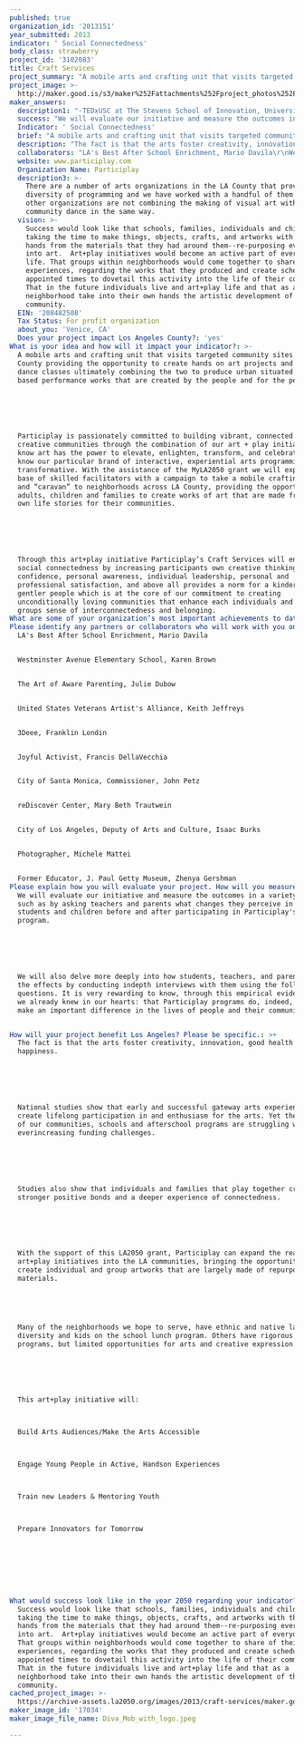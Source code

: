 ```yaml
---
published: true
organization_id: '2013151'
year_submitted: 2013
indicator: ' Social Connectedness'
body_class: strawberry
project_id: '3102083'
title: Craft Services
project_summary: "A mobile arts and crafting unit that visits targeted community sites around LA County providing the opportunity to create hands on art projects and community dance classes ultimately combining the two to produce urban situated community based performance works that are created by the people and for the people. \r\n\r\nParticiplay is passionately committed to building vibrant, connected and creative communities through the combination of our art + play initiatives. We know art has the power to elevate, enlighten, transform, and celebrate. We know our particular brand of interactive, experiential arts programming is transformative. With the assistance of the MyLA2050 grant we will expand our base of skilled facilitators with a campaign to take a mobile crafting unit and “caravan” to neighborhoods across LA County, providing the opportunity for adults, children and families to create works of art that are made from their own life stories for their communities.\r\n\r\nThrough this art+play initiative Participlay’s Craft Services will enhance social connectedness by increasing participants own creative thinking, confidence, personal awareness, individual leadership, personal and professional satisfaction, and above all provides a norm for a kinder and gentler people which is at the core of our commitment to creating unconditionally loving communities that enhance each individuals and each groups sense of interconnectedness and belonging. "
project_image: >-
  http://maker.good.is/s3/maker%252Fattachments%252Fproject_photos%252Fimages%252F17034%252Fdisplay%252FDiva_Mob_with_logo.jpeg=c570x385
maker_answers:
  description1: "-TEDxUSC at The Stevens School of Innovation, University of Southern California\r\n-Department of World Arts and Culture, University of California Los Angeles (UCLA)\r\n-The Murphy Sculpture Garden, University of California Los Angeles (UCLA)\r\n-Beyond the BA, Department of Art History, University of Michigan, Ann Arbor, Michigan\r\n-The Art+Play Neighborhood Project, Venice, California\r\n-The Representational Art Conference, California Lutheran College, Ventura, CA\r\n-Play Space, Bleicher/Golightly Gallery, Santa Monica, CA\r\n-Art+Play with Cristobal Valecillos, LA Art Show, Los Angeles, CA\r\n"
  success: "We will evaluate our initiative and measure the outcomes in a variety of ways, such as by asking teachers and parents what changes they perceive in their students and children before and after participating in Participlay's program. \r\n\r\nWe will also delve more deeply into how students, teachers, and parents see the effects by conducting in-depth interviews with them using the following questions. It is very rewarding to know, through this empirical evidence, what we already knew in our hearts: that Participlay programs do, indeed, work and make an important difference in the lives of people and their communities.\r\n"
  Indicator: ' Social Connectedness'
  brief: "A mobile arts and crafting unit that visits targeted community sites around LA County providing the opportunity to create hands on art projects and community dance classes ultimately combining the two to produce urban situated community based performance works that are created by the people and for the people. \r\n\r\nParticiplay is passionately committed to building vibrant, connected and creative communities through the combination of our art + play initiatives. We know art has the power to elevate, enlighten, transform, and celebrate. We know our particular brand of interactive, experiential arts programming is transformative. With the assistance of the MyLA2050 grant we will expand our base of skilled facilitators with a campaign to take a mobile crafting unit and “caravan” to neighborhoods across LA County, providing the opportunity for adults, children and families to create works of art that are made from their own life stories for their communities.\r\n\r\nThrough this art+play initiative Participlay’s Craft Services will enhance social connectedness by increasing participants own creative thinking, confidence, personal awareness, individual leadership, personal and professional satisfaction, and above all provides a norm for a kinder and gentler people which is at the core of our commitment to creating unconditionally loving communities that enhance each individuals and each groups sense of interconnectedness and belonging. "
  description: "The fact is that the arts foster creativity, innovation, good health and happiness. \r\n\r\nNational studies show that early and successful gateway arts experiences create life-long participation in and enthusiasm for the arts. Yet the people of our communities, schools and after-school programs are struggling with ever-increasing funding challenges. \r\n\r\nStudies also show that individuals and families that play together create stronger positive bonds and a deeper experience of connectedness.\r\n\r\nWith the support of this LA2050 grant, Participlay can expand the reach of our art+play initiatives into the LA communities, bringing the opportunity to create individual and group artworks that are largely made of re-purposed materials. \r\n \r\nMany of the neighborhoods we hope to serve, have ethnic and native language diversity and kids on the school lunch program. Others have rigorous academic programs, but limited opportunities for arts and creative expression. \r\n\r\nThis art+play initiative will:\r\nBuild Arts Audiences/Make the Arts Accessible\r\nEngage Young People in Active, Hands-on Experiences\r\nTrain new Leaders & Mentoring Youth\r\nPrepare Innovators for Tomorrow\r\n\r\n\r\n"
  collaborators: "LA's Best After School Enrichment, Mario Davila\r\nWestminster Avenue Elementary School, Karen Brown\r\nThe Art of Aware Parenting, Julie Dubow\r\nUnited States Veterans Artist's Alliance, Keith Jeffreys\r\n3Deee, Franklin Londin\r\nJoyful Activist, Francis DellaVecchia\r\nCity of Santa Monica, Commissioner, John Petz\r\nreDiscover Center, Mary Beth Trautwein\r\nCity of Los Angeles, Deputy of Arts and Culture, Isaac Burks\r\nPhotographer, Michele Mattei\r\nFormer Educator, J. Paul Getty Museum, Zhenya Gershman"
  website: www.participlay.com
  Organization Name: Participlay
  description3: >-
    There are a number of arts organizations in the LA County that provide a
    diversity of programming and we have worked with a handful of them. The
    other organizations are not combining the making of visual art with
    community dance in the same way. 
  vision: >-
    Success would look like that schools, families, individuals and children
    taking the time to make things, objects, crafts, and artworks with their own
    hands from the materials that they had around them--re-purposing everything
    into art.  Art+play initiatives would become an active part of everyday
    life. That groups within neighborhoods would come together to share of their
    experiences, regarding the works that they produced and create scheduled
    appointed times to dovetail this activity into the life of their community. 
    That in the future individuals live and art+play life and that as a
    neighborhood take into their own hands the artistic development of their
    community.
  EIN: '208482508'
  Tax Status: For profit organization
  about_you: 'Venice, CA'
  Does your project impact Los Angeles County?: 'yes'
What is your idea and how will it impact your indicator?: >-
  A mobile arts and crafting unit that visits targeted community sites around LA
  County providing the opportunity to create hands on art projects and community
  dance classes ultimately combining the two to produce urban situated community
  based performance works that are created by the people and for the people. 






  Participlay is passionately committed to building vibrant, connected and
  creative communities through the combination of our art + play initiatives. We
  know art has the power to elevate, enlighten, transform, and celebrate. We
  know our particular brand of interactive, experiential arts programming is
  transformative. With the assistance of the MyLA2050 grant we will expand our
  base of skilled facilitators with a campaign to take a mobile crafting unit
  and “caravan” to neighborhoods across LA County, providing the opportunity for
  adults, children and families to create works of art that are made from their
  own life stories for their communities.






  Through this art+play initiative Participlay’s Craft Services will enhance
  social connectedness by increasing participants own creative thinking,
  confidence, personal awareness, individual leadership, personal and
  professional satisfaction, and above all provides a norm for a kinder and
  gentler people which is at the core of our commitment to creating
  unconditionally loving communities that enhance each individuals and each
  groups sense of interconnectedness and belonging. 
What are some of your organization’s most important achievements to date?: '#NAME?'
Please identify any partners or collaborators who will work with you on this project.: |-
  LA's Best After School Enrichment, Mario Davila


  Westminster Avenue Elementary School, Karen Brown


  The Art of Aware Parenting, Julie Dubow


  United States Veterans Artist's Alliance, Keith Jeffreys


  3Deee, Franklin Londin


  Joyful Activist, Francis DellaVecchia


  City of Santa Monica, Commissioner, John Petz


  reDiscover Center, Mary Beth Trautwein


  City of Los Angeles, Deputy of Arts and Culture, Isaac Burks


  Photographer, Michele Mattei


  Former Educator, J. Paul Getty Museum, Zhenya Gershman
Please explain how you will evaluate your project. How will you measure success?: >+
  We will evaluate our initiative and measure the outcomes in a variety of ways,
  such as by asking teachers and parents what changes they perceive in their
  students and children before and after participating in Participlay's
  program. 






  We will also delve more deeply into how students, teachers, and parents see
  the effects by conducting indepth interviews with them using the following
  questions. It is very rewarding to know, through this empirical evidence, what
  we already knew in our hearts: that Participlay programs do, indeed, work and
  make an important difference in the lives of people and their communities.


How will your project benefit Los Angeles? Please be specific.: >+
  The fact is that the arts foster creativity, innovation, good health and
  happiness. 






  National studies show that early and successful gateway arts experiences
  create lifelong participation in and enthusiasm for the arts. Yet the people
  of our communities, schools and afterschool programs are struggling with
  everincreasing funding challenges. 






  Studies also show that individuals and families that play together create
  stronger positive bonds and a deeper experience of connectedness.






  With the support of this LA2050 grant, Participlay can expand the reach of our
  art+play initiatives into the LA communities, bringing the opportunity to
  create individual and group artworks that are largely made of repurposed
  materials. 


   


  Many of the neighborhoods we hope to serve, have ethnic and native language
  diversity and kids on the school lunch program. Others have rigorous academic
  programs, but limited opportunities for arts and creative expression. 






  This art+play initiative will:



  Build Arts Audiences/Make the Arts Accessible



  Engage Young People in Active, Handson Experiences



  Train new Leaders & Mentoring Youth



  Prepare Innovators for Tomorrow








What would success look like in the year 2050 regarding your indicator?: >-
  Success would look like that schools, families, individuals and children
  taking the time to make things, objects, crafts, and artworks with their own
  hands from the materials that they had around them--re-purposing everything
  into art.  Art+play initiatives would become an active part of everyday life.
  That groups within neighborhoods would come together to share of their
  experiences, regarding the works that they produced and create scheduled
  appointed times to dovetail this activity into the life of their community. 
  That in the future individuals live and art+play life and that as a
  neighborhood take into their own hands the artistic development of their
  community.
cached_project_image: >-
  https://archive-assets.la2050.org/images/2013/craft-services/maker.good.is/s3/maker%252Fattachments%252Fproject_photos%252Fimages%252F17034%252Fdisplay%252FDiva_Mob_with_logo.jpeg=c570x385.jpg
maker_image_id: '17034'
maker_image_file_name: Diva_Mob_with_logo.jpeg

---
```

